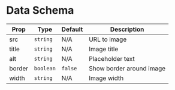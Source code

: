 # Data Schema

| Prop   | Type      | Default | Description              |
| ------ | --------- | ------- | ------------------------ |
| src    | `string`  | N/A     | URL to image             |
| title  | `string`  | N/A     | Image title              |
| alt    | `string`  | N/A     | Placeholder text         |
| border | `boolean` | `false` | Show border around image |
| width  | `string`  | N/A     | Image width              |
